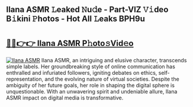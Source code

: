 ## Ilana ASMR 𝙻eaked 𝙽u𝚍e - Part-VIZ 𝚅𝚒deo B𝚒kini 𝙿hotos - Hot All 𝙻eaks BPH9u

# <h2><a href="http://ld5af07.urlbe.top/?page=Ilana+ASMR">🔗🔗👉👉 Ilana ASMR P𝚑oto𝚜Vid𝚎o</a></h2>

[![Ilana ASMR](https://i.imgur.com/eBuTRDB.gif)](http://ld5af07.urlbe.top/?page=Ilana+ASMR)
Ilana ASMR, an intriguing and elusive character, transcends simple labels. Her groundbreaking style of online communication has enthralled and infuriated followers, igniting debates on ethics, self-representation, and the evolving nature of virtual societies. Despite the ambiguity of her future goals, her role in shaping the digital sphere is unquestionable. With an unwavering spirit and undeniable allure, Ilana ASMR impact on digital media is transformative.
